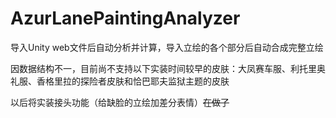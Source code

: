 # AzurLanePaintingAnalyzer
导入Unity web文件后自动分析并计算，导入立绘的各个部分后自动合成完整立绘

因数据结构不一，目前尚不支持以下实装时间较早的皮肤：大凤赛车服、利托里奥礼服、香格里拉的探险者皮肤和恰巴耶夫监狱主题的皮肤

以后将实装接头功能（给缺脸的立绘加差分表情）<del>在做了</del>
